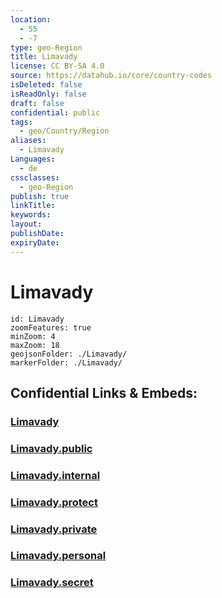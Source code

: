 ```yaml
---
location:
  - 55
  - -7
type: geo-Region
title: Limavady
license: CC BY-SA 4.0
source: https://datahub.io/core/country-codes
isDeleted: false
isReadOnly: false
draft: false
confidential: public
tags:
  - geo/Country/Region
aliases:
  - Limavady
Languages:
  - de
cssclasses:
  - geo-Region
publish: true
linkTitle:
keywords:
layout:
publishDate:
expiryDate:
---
```


# Limavady

```leaflet
id: Limavady
zoomFeatures: true 
minZoom: 4 
maxZoom: 18
geojsonFolder: ./Limavady/
markerFolder: ./Limavady/
```


## Confidential Links & Embeds: 

### [Limavady](/_Standards/Earth/Continent/Europe/Europe~North/UK/Ireland~North/counties~Ireland~North/Limavady.md) 

### [Limavady.public](/_public/Earth/Continent/Europe/Europe~North/UK/Ireland~North/counties~Ireland~North/Limavady.public.md) 

### [Limavady.internal](/_internal/Earth/Continent/Europe/Europe~North/UK/Ireland~North/counties~Ireland~North/Limavady.internal.md) 

### [Limavady.protect](/_protect/Earth/Continent/Europe/Europe~North/UK/Ireland~North/counties~Ireland~North/Limavady.protect.md) 

### [Limavady.private](/_private/Earth/Continent/Europe/Europe~North/UK/Ireland~North/counties~Ireland~North/Limavady.private.md) 

### [Limavady.personal](/_personal/Earth/Continent/Europe/Europe~North/UK/Ireland~North/counties~Ireland~North/Limavady.personal.md) 

### [Limavady.secret](/_secret/Earth/Continent/Europe/Europe~North/UK/Ireland~North/counties~Ireland~North/Limavady.secret.md)


